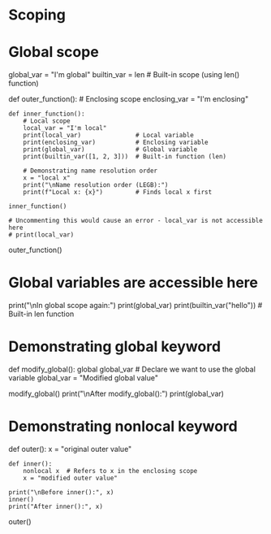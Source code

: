 # Scoping
# Global scope
global_var = "I'm global"
builtin_var = len  # Built-in scope (using len() function)

def outer_function():
    # Enclosing scope
    enclosing_var = "I'm enclosing"
    
    def inner_function():
        # Local scope
        local_var = "I'm local"
        print(local_var)               # Local variable
        print(enclosing_var)           # Enclosing variable
        print(global_var)              # Global variable
        print(builtin_var([1, 2, 3]))  # Built-in function (len)
        
        # Demonstrating name resolution order
        x = "local x"
        print("\nName resolution order (LEGB):")
        print(f"Local x: {x}")         # Finds local x first
        
    inner_function()
    
    # Uncommenting this would cause an error - local_var is not accessible here
    # print(local_var)  

outer_function()

# Global variables are accessible here
print("\nIn global scope again:")
print(global_var)
print(builtin_var("hello"))  # Built-in len function

# Demonstrating global keyword
def modify_global():
    global global_var  # Declare we want to use the global variable
    global_var = "Modified global value"

modify_global()
print("\nAfter modify_global():")
print(global_var)

# Demonstrating nonlocal keyword
def outer():
    x = "original outer value"
    
    def inner():
        nonlocal x  # Refers to x in the enclosing scope
        x = "modified outer value"
    
    print("\nBefore inner():", x)
    inner()
    print("After inner():", x)

outer()
